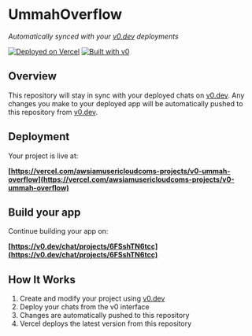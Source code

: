 # UmmahOverflow

*Automatically synced with your [v0.dev](https://v0.dev) deployments*

[![Deployed on Vercel](https://img.shields.io/badge/Deployed%20on-Vercel-black?style=for-the-badge&logo=vercel)](https://vercel.com/awsiamusericloudcoms-projects/v0-ummah-overflow)
[![Built with v0](https://img.shields.io/badge/Built%20with-v0.dev-black?style=for-the-badge)](https://v0.dev/chat/projects/6FSshTN6tcc)

## Overview

This repository will stay in sync with your deployed chats on [v0.dev](https://v0.dev).
Any changes you make to your deployed app will be automatically pushed to this repository from [v0.dev](https://v0.dev).

## Deployment

Your project is live at:

**[https://vercel.com/awsiamusericloudcoms-projects/v0-ummah-overflow](https://vercel.com/awsiamusericloudcoms-projects/v0-ummah-overflow)**

## Build your app

Continue building your app on:

**[https://v0.dev/chat/projects/6FSshTN6tcc](https://v0.dev/chat/projects/6FSshTN6tcc)**

## How It Works

1. Create and modify your project using [v0.dev](https://v0.dev)
2. Deploy your chats from the v0 interface
3. Changes are automatically pushed to this repository
4. Vercel deploys the latest version from this repository
